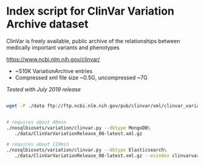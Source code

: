 # Index script for ClinVar Variation Archive dataset

ClinVar is freely available, public archive of the relationships
between medically important variants and phenotypes​

https://www.ncbi.nlm.nih.gov/clinvar/

* ~510K VariationArchive entries
* Compressed xml file size ~0.5G, uncompressed ~7G 

_Tested with July 2019 release_

```bash

wget -P ./data ftp://ftp.ncbi.nlm.nih.gov/pub/clinvar/xml/clinvar_variation/ClinVarVariationRelease_00-latest.xml.gz


# requires about 40min
./nosqlbiosets/variation/clinvar.py --dbtype MongoDB\
   ./data/ClinVarVariationRelease_00-latest.xml.gz

# requires about 110min
./nosqlbiosets/variation/clinvar.py --dbtype Elasticsearch\
   ./data/ClinVarVariationRelease_00-latest.xml.gz --esindex clinvarvariation

```
